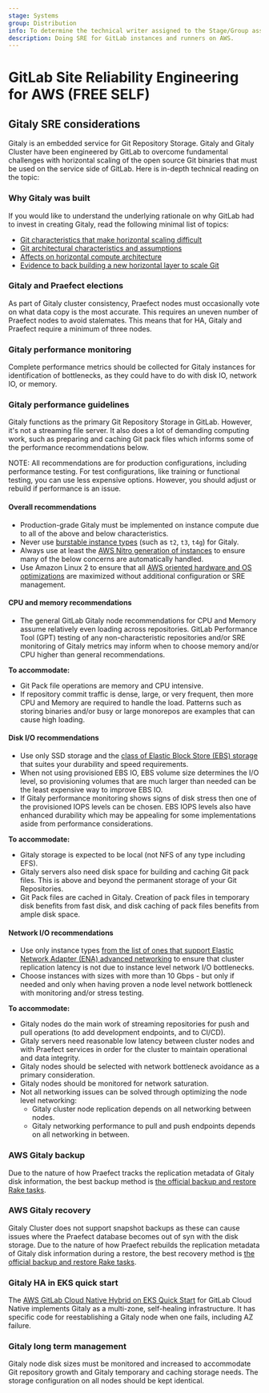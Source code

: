 ```yaml
---
stage: Systems
group: Distribution
info: To determine the technical writer assigned to the Stage/Group associated with this page, see https://about.gitlab.com/handbook/product/ux/technical-writing/#assignments
description: Doing SRE for GitLab instances and runners on AWS.
---
```


# GitLab Site Reliability Engineering for AWS **(FREE SELF)**

## Gitaly SRE considerations

Gitaly is an embedded service for Git Repository Storage. Gitaly and Gitaly Cluster have been engineered by GitLab to overcome fundamental challenges with horizontal scaling of the open source Git binaries that must be used on the service side of GitLab. Here is in-depth technical reading on the topic:

### Why Gitaly was built

If you would like to understand the underlying rationale on why GitLab had to invest in creating Gitaly, read the following minimal list of topics:

- [Git characteristics that make horizontal scaling difficult](https://gitlab.com/gitlab-org/gitaly/-/blob/master/doc/DESIGN.md#git-characteristics-that-make-horizontal-scaling-difficult)
- [Git architectural characteristics and assumptions](https://gitlab.com/gitlab-org/gitaly/-/blob/master/doc/DESIGN.md#git-architectural-characteristics-and-assumptions)
- [Affects on horizontal compute architecture](https://gitlab.com/gitlab-org/gitaly/-/blob/master/doc/DESIGN.md#affects-on-horizontal-compute-architecture)
- [Evidence to back building a new horizontal layer to scale Git](https://gitlab.com/gitlab-org/gitaly/-/blob/master/doc/DESIGN.md#evidence-to-back-building-a-new-horizontal-layer-to-scale-git)

### Gitaly and Praefect elections

As part of Gitaly cluster consistency, Praefect nodes must occasionally vote on what data copy is the most accurate. This requires an uneven number of Praefect nodes to avoid stalemates. This means that for HA, Gitaly and Praefect require a minimum of three nodes.

### Gitaly performance monitoring

Complete performance metrics should be collected for Gitaly instances for identification of bottlenecks, as they could have to do with disk IO, network IO, or memory.

### Gitaly performance guidelines

Gitaly functions as the primary Git Repository Storage in GitLab. However, it's not a streaming file server. It also does a lot of demanding computing work, such as preparing and caching Git pack files which informs some of the performance recommendations below.

NOTE:
All recommendations are for production configurations, including performance testing. For test configurations, like training or functional testing, you can use less expensive options. However, you should adjust or rebuild if performance is an issue.

#### Overall recommendations

- Production-grade Gitaly must be implemented on instance compute due to all of the above and below characteristics.
- Never use [burstable instance types](https://docs.aws.amazon.com/AWSEC2/latest/UserGuide/burstable-performance-instances.html) (such as `t2`, `t3`, `t4g`) for Gitaly.
- Always use at least the [AWS Nitro generation of instances](https://docs.aws.amazon.com/AWSEC2/latest/UserGuide/instance-types.html#ec2-nitro-instances) to ensure many of the below concerns are automatically handled.
- Use Amazon Linux 2 to ensure that all [AWS oriented hardware and OS optimizations](https://aws.amazon.com/amazon-linux-2/faqs/) are maximized without additional configuration or SRE management.

#### CPU and memory recommendations

- The general GitLab Gitaly node recommendations for CPU and Memory assume relatively even loading across repositories. GitLab Performance Tool (GPT) testing of any non-characteristic repositories and/or SRE monitoring of Gitaly metrics may inform when to choose memory and/or CPU higher than general recommendations.

**To accommodate:**

- Git Pack file operations are memory and CPU intensive.
- If repository commit traffic is dense, large, or very frequent, then more CPU and Memory are required to handle the load. Patterns such as storing binaries and/or busy or large monorepos are examples that can cause high loading.

#### Disk I/O recommendations

- Use only SSD storage and the [class of Elastic Block Store (EBS) storage](https://docs.aws.amazon.com/AWSEC2/latest/UserGuide/ebs-volume-types.html) that suites your durability and speed requirements.
- When not using provisioned EBS IO, EBS volume size determines the I/O level, so provisioning volumes that are much larger than needed can be the least expensive way to improve EBS IO.
- If Gitaly performance monitoring shows signs of disk stress then one of the provisioned IOPS levels can be chosen. EBS IOPS levels also have enhanced durability which may be appealing for some implementations aside from performance considerations.

**To accommodate:**

- Gitaly storage is expected to be local (not NFS of any type including EFS).
- Gitaly servers also need disk space for building and caching Git pack files. This is above and beyond the permanent storage of your Git Repositories.
- Git Pack files are cached in Gitaly. Creation of pack files in temporary disk benefits from fast disk, and disk caching of pack files benefits from ample disk space.

#### Network I/O recommendations

- Use only instance types [from the list of ones that support Elastic Network Adapter (ENA) advanced networking](https://docs.aws.amazon.com/AWSEC2/latest/UserGuide/instance-types.html#instance-type-summary-table) to ensure that cluster replication latency is not due to instance level network I/O bottlenecks.
- Choose instances with sizes with more than 10 Gbps - but only if needed and only when having proven a node level network bottleneck with monitoring and/or stress testing.

**To accommodate:**

- Gitaly nodes do the main work of streaming repositories for push and pull operations (to add development endpoints, and to CI/CD).
- Gitaly servers need reasonable low latency between cluster nodes and with Praefect services in order for the cluster to maintain operational and data integrity.
- Gitaly nodes should be selected with network bottleneck avoidance as a primary consideration.
- Gitaly nodes should be monitored for network saturation.
- Not all networking issues can be solved through optimizing the node level networking:
  - Gitaly cluster node replication depends on all networking between nodes.
  - Gitaly networking performance to pull and push endpoints depends on all networking in between.

### AWS Gitaly backup

Due to the nature of how Praefect tracks the replication metadata of Gitaly disk information, the best backup method is [the official backup and restore Rake tasks](../../raketasks/backup_restore.md).

### AWS Gitaly recovery

Gitaly Cluster does not support snapshot backups as these can cause issues where the Praefect database becomes out of syn with the disk storage. Due to the nature of how Praefect rebuilds the replication metadata of Gitaly disk information during a restore, the best recovery method is [the official backup and restore Rake tasks](../../raketasks/backup_restore.md).

### Gitaly HA in EKS quick start

The [AWS GitLab Cloud Native Hybrid on EKS Quick Start](gitlab_hybrid_on_aws.md#available-infrastructure-as-code-for-gitlab-cloud-native-hybrid) for GitLab Cloud Native implements Gitaly as a multi-zone, self-healing infrastructure. It has specific code for reestablishing a Gitaly node when one fails, including AZ failure.

### Gitaly long term management

Gitaly node disk sizes must be monitored and increased to accommodate Git repository growth and Gitaly temporary and caching storage needs. The storage configuration on all nodes should be kept identical.
